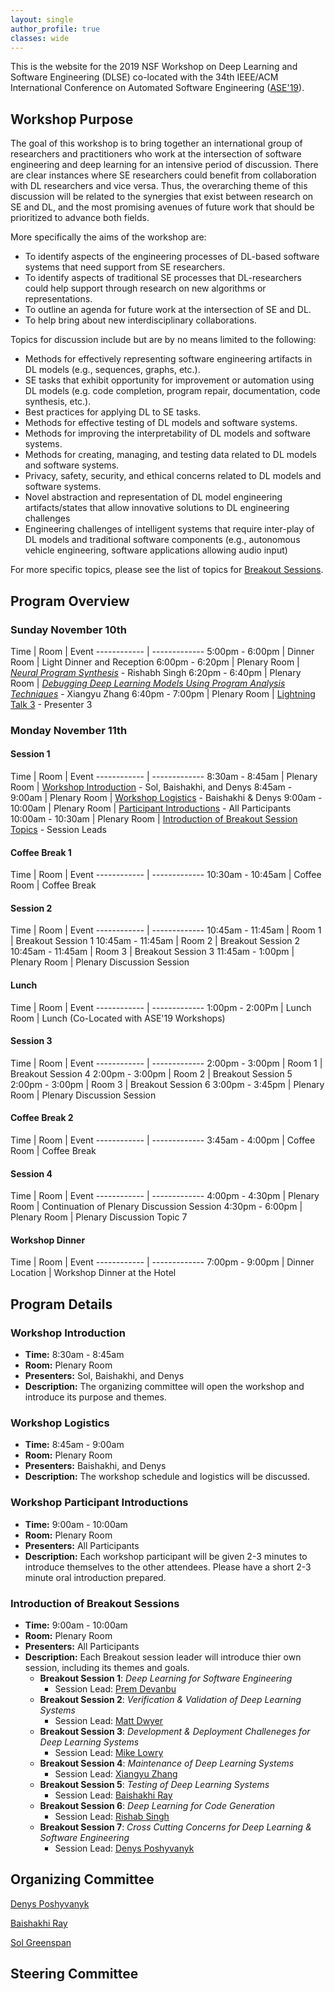 ```yaml
---
layout: single
author_profile: true
classes: wide
---
```


This is the website for the 2019 NSF Workshop on Deep Learning and Software Engineering (DLSE) co-located with the 34th IEEE/ACM International Conference on Automated Software Engineering ([ASE'19](https://2019.ase-conferences.org)). 

## Workshop Purpose

The goal of this workshop is to bring together an international group of researchers and practitioners who work at the intersection of software engineering and deep learning for an intensive period of discussion. There are clear instances where SE researchers could benefit from collaboration with DL researchers and vice versa. Thus, the overarching theme of this discussion will be related to the synergies that exist between research on SE and DL, and the most promising avenues of future work that should be prioritized to advance both fields.
 
More specifically the aims of the workshop are: 

 * To identify aspects of the engineering processes of DL-based software systems that need support from SE researchers.
 * To identify aspects of traditional SE processes that DL-researchers could help support through research on new algorithms or representations.
 * To outline an agenda for future work at the intersection of SE and DL.
 * To help bring about new interdisciplinary collaborations.

Topics for discussion include but are by no means limited to the following:
 
* Methods for effectively representing software engineering artifacts in DL models (e.g., sequences, graphs, etc.).
* SE tasks that exhibit opportunity for improvement or automation using DL models (e.g. code completion, program repair, documentation, code synthesis, etc.).
* Best practices for applying DL to SE tasks.
* Methods for effective testing of DL models and software systems.
* Methods for improving the interpretability of DL models and software systems.
* Methods for creating, managing, and testing data related to DL models and software systems.
* Privacy, safety, security, and ethical concerns related to DL models and software systems.
* Novel abstraction and representation of DL model engineering artifacts/states that allow innovative solutions to DL engineering challenges
* Engineering challenges of intelligent systems that require inter-play of DL models and traditional software components (e.g., autonomous vehicle engineering, software applications allowing audio input)

For more specific topics, please see the list of topics for [Breakout Sessions](#introduction-of-breakout-sessions).

## Program Overview

### Sunday November 10th

Time | Room | Event
------------ | -------------
5:00pm - 6:00pm | Dinner Room | Light Dinner and Reception
6:00pm - 6:20pm | Plenary Room | [*Neural Program Synthesis*]() - Rishabh Singh
6:20pm - 6:40pm | Plenary Room | [*Debugging Deep Learning Models Using Program Analysis Techniques*]() - Xiangyu Zhang
6:40pm - 7:00pm | Plenary Room | [Lightning Talk 3]() - Presenter 3

### Monday November 11th

#### Session 1

Time | Room | Event
------------ | -------------
8:30am - 8:45am | Plenary Room | [Workshop Introduction](#workshop-introduction) - Sol, Baishakhi, and Denys
8:45am - 9:00am | Plenary Room | [Workshop Logistics](#workshop-logistics) - Baishakhi & Denys
9:00am - 10:00am | Plenary Room | [Participant Introductions](#workshop-participant-introductions) - All Participants
10:00am - 10:30am | Plenary Room | [Introduction of Breakout Session Topics](#introduction-of-breakout-sessions) - Session Leads

#### Coffee Break 1

Time | Room | Event
------------ | -------------
10:30am - 10:45am | Coffee Room | Coffee Break

#### Session 2

Time | Room | Event
------------ | -------------
10:45am - 11:45am | Room 1 | Breakout Session 1
10:45am - 11:45am | Room 2 | Breakout Session 2
10:45am - 11:45am | Room 3 | Breakout Session 3
11:45am - 1:00pm | Plenary Room | Plenary Discussion Session

#### Lunch

Time | Room | Event
------------ | -------------
1:00pm - 2:00Pm | Lunch Room | Lunch (Co-Located with ASE'19 Workshops)

#### Session 3

Time | Room | Event
------------ | -------------
2:00pm - 3:00pm | Room 1 | Breakout Session 4
2:00pm - 3:00pm | Room 2 | Breakout Session 5
2:00pm - 3:00pm | Room 3 | Breakout Session 6
3:00pm - 3:45pm | Plenary Room | Plenary Discussion Session

#### Coffee Break 2

Time | Room | Event
------------ | -------------
3:45am - 4:00pm | Coffee Room | Coffee Break


#### Session 4

Time | Room | Event
------------ | -------------
4:00pm - 4:30pm | Plenary Room | Continuation of Plenary Discussion Session
4:30pm - 6:00pm | Plenary Room | Plenary Discussion Topic 7

#### Workshop Dinner

Time | Room | Event
------------ | -------------
7:00pm - 9:00pm | Dinner Location | Workshop Dinner at the Hotel


## Program Details

### Workshop Introduction
* **Time:** 8:30am - 8:45am
* **Room:** Plenary Room
* **Presenters:** Sol, Baishakhi, and Denys
* **Description:** The organizing committee will open the workshop and introduce its purpose and themes.

### Workshop Logistics
* **Time:** 8:45am - 9:00am
* **Room:** Plenary Room
* **Presenters:** Baishakhi, and Denys
* **Description:** The workshop schedule and logistics will be discussed.

### Workshop Participant Introductions
* **Time:** 9:00am - 10:00am
* **Room:** Plenary Room
* **Presenters:** All Participants
* **Description:** Each workshop participant will be given 2-3 minutes to introduce themselves to the other attendees. Please have a short 2-3 minute oral introduction prepared.

### Introduction of Breakout Sessions
* **Time:** 9:00am - 10:00am
* **Room:** Plenary Room
* **Presenters:** All Participants
* **Description:** Each Breakout session leader will introduce thier own session, including its themes and goals.
  * **Breakout Session 1**: *Deep Learning for Software Engineering*
    * Session Lead: [Prem Devanbu]()
  * **Breakout Session 2**: *Verification & Validation of Deep Learning Systems*
    * Session Lead: [Matt Dwyer]()
  * **Breakout Session 3**: *Development & Deployment Challeneges for Deep Learning Systems*
    * Session Lead: [Mike Lowry]()
  * **Breakout Session 4**: *Maintenance of Deep Learning Systems*
    * Session Lead: [Xiangyu Zhang]()
  * **Breakout Session 5**: *Testing of Deep Learning Systems*
    * Session Lead: [Baishakhi Ray]()
  * **Breakout Session 6**: *Deep Learning for Code Generation*
    * Session Lead: [Rishab Singh]()
  * **Breakout Session 7**: *Cross Cutting Concerns for Deep Learning & Software Engineering*
    * Session Lead: [Denys Poshyvanyk]()




## Organizing Committee

[Denys Poshyvanyk](http://www.cs.wm.edu/~denys/index.html)

[Baishakhi Ray](http://rayb.info)

[Sol Greenspan](https://www.nsf.gov/staff/staff_bio.jsp?lan=sgreensp&org=NSF&from_org=NSF)


## Steering Committee
